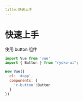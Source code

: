 ```yaml
---
title:快速上手
---
```

# 快速上手

使用 button 组件

``` js
import Vue from 'vue'
import { Button } from "ryoko-ui";

new Vue({
  el: '#app',
  components: {
    'r-button':Button
  }
})
```


